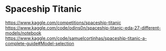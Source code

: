 # Spaceship Titanic
https://www.kaggle.com/competitions/spaceship-titanic
https://www.kaggle.com/code/odins0n/spaceship-titanic-eda-27-different-models/notebook
https://www.kaggle.com/code/samuelcortinhas/spaceship-titanic-a-complete-guide#Model-selection

